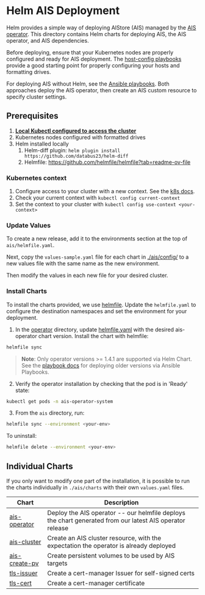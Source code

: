 # Helm AIS Deployment

Helm provides a simple way of deploying AIStore (AIS) managed by the [AIS operator](../operator/README.md).
This directory contains Helm charts for deploying AIS, the AIS operator, and AIS dependencies.

Before deploying, ensure that your Kubernetes nodes are properly configured and ready for AIS deployment. 
The [host-config playbooks](../playbooks/host-config/README.md) provide a good starting point for properly configuring your hosts and formatting drives.

For deploying AIS without Helm, see the [Ansible playbooks](../../playbooks/README.md). 
Both approaches deploy the AIS operator, then create an AIS custom resource to specify cluster settings. 

## Prerequisites

1. [**Local Kubectl configured to access the cluster**](#kubernetes-context)
1. Kubernetes nodes configured with formatted drives
1. Helm installed locally
    1. Helm-diff plugin: `helm plugin install https://github.com/databus23/helm-diff`
    1. Helmfile: https://github.com/helmfile/helmfile?tab=readme-ov-file

### Kubernetes context
1. Configure access to your cluster with a new context. See the [k8s docs](https://kubernetes.io/docs/tasks/access-application-cluster/configure-access-multiple-clusters/).
1. Check your current context with `kubectl config current-context`
1. Set the context to your cluster with `kubectl config use-context <your-context>`

### Update Values

To create a new release, add it to the environments section at the top of `ais/helmfile.yaml`. 

Next, copy the `values-sample.yaml` file for each chart in [./ais/config/](./charts/ais-cluster/) to a new values file with the same name as the new environment. 

Then modify the values in each new file for your desired cluster. 

### Install Charts

To install the charts provided, we use [helmfile](https://github.com/helmfile/helmfile?tab=readme-ov-file). Update the `helmfile.yaml` to configure the destination namespaces and set the environment for your deployment. 

1. In the [operator](./operator/) directory, update [helmfile.yaml](./operator/helmfile.yaml) with the desired ais-operator chart version. Install the chart with helmfile:

```bash 
helmfile sync
```

> **Note**: Only operator versions >= 1.4.1 are supported via Helm Chart. See the [playbook docs](../playbooks/ais-deployment/docs/ais_cluster_management.md#1-deploying-ais-kubernetes-operator) for deploying older versions via Ansible Playbooks. 


2. Verify the operator installation by checking that the pod is in 'Ready' state:
```bash 
kubectl get pods -n ais-operator-system
```

3. From the `ais` directory, run: 

```bash 
helmfile sync --environment <your-env>
```

To uninstall:
```bash
helmfile delete --environment <your-env>
```

## Individual Charts

If you only want to modify one part of the installation, it is possible to run the charts individually in `./ais/charts` with their own `values.yaml` files.

| Chart             | Description                                                                                       |
|-------------------|---------------------------------------------------------------------------------------------------|
| [ais-operator](https://github.com/NVIDIA/ais-k8s/releases)  | Deploy the AIS operator -- our helmfile deploys the chart generated from our latest AIS operator release |
| [ais-cluster](./ais/charts/ais-cluster/Chart.yaml)  | Create an AIS cluster resource, with the expectation the operator is already deployed           |
| [ais-create-pv](./ais/charts/create-pv/Chart.yaml)  | Create persistent volumes to be used by AIS targets           |
| [tls-issuer](./ais/charts/tls-issuer/Chart.yaml)  | Create a cert-manager Issuer for self-signed certs           |
| [tls-cert](./ais/charts/tls-cert/Chart.yaml)  | Create a cert-manager certificate           |
